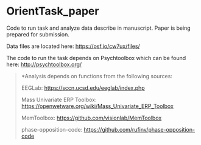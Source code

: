 # OrientTask_paper
Code to run task and analyze data describe in manuscript.
Paper is being prepared for submission.

Data files are located here: https://osf.io/cw7ux/files/


The code to run the task depends on Psychtoolbox which can be found here: http://psychtoolbox.org/

>*Analysis depends on functions from the following sources: 
>
>EEGLab: https://sccn.ucsd.edu/eeglab/index.php
>
>Mass Univariate ERP Toolbox: https://openwetware.org/wiki/Mass_Univariate_ERP_Toolbox
>  
>MemToolbox: https://github.com/visionlab/MemToolbox
> 
>phase-opposition-code: https://github.com/rufinv/phase-opposition-code
  
